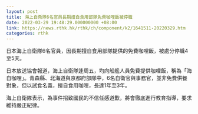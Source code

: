 ```yaml
---
layout: post
title: 海上自衛隊6名官員長期擅自食用部隊免費咖哩飯被停職
date: 2022-03-29 19:48:29.000000000 +08:00
link: https://news.rthk.hk/rthk/ch/component/k2/1641511-20220329.htm
categories: rthk
---
```


日本海上自衛隊6名官員，因長期擅自食用部隊提供的免費咖哩飯，被處分停職4至5天。

日本放送協會報道，海上自衛隊逢周五，均向船艦人員免費提供咖哩飯，稱為「海自咖哩」。青森縣、北海道與京都府部隊中，6名自衛官與事務官，並非免費供餐對象，但以試食名義，擅自食用咖哩，長達1年至3年。

海上自衛隊表示，為事件招致國民的不信任感道歉，將會徹底進行教育指導，要求維持嚴正紀律。
